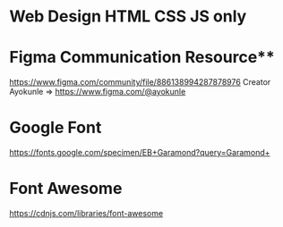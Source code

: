 # Web Design HTML CSS JS only

# Figma Communication Resource**
https://www.figma.com/community/file/886138994287878976
Creator Ayokunle => https://www.figma.com/@ayokunle

# Google Font
https://fonts.google.com/specimen/EB+Garamond?query=Garamond+

# Font Awesome
https://cdnjs.com/libraries/font-awesome
